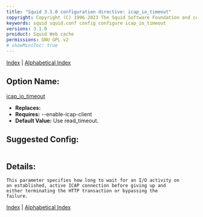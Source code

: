 ```yaml
---
title: "Squid 3.1.0 configuration directive: icap_io_timeout"
copyright: Copyright (C) 1996-2023 The Squid Software Foundation and contributors
keywords: squid squid.conf config configure icap_io_timeout
versions: 3.1.0
proiduct: Squid Web cache
permissions: GNU GPL v2
# showMiniToc: true
---
```

[Index](index#toc_icap_io_timeout) | [Alphabetical Index](index_all#toc_icap_io_timeout)

## Option Name:
[icap_io_timeout](#icap_io_timeout)
 * **Replaces:** 
 * **Requires:** --enable-icap-client
 * **Default Value:** Use read_timeout.


## Suggested Config:
```plaintext

```

## Details:

	This parameter specifies how long to wait for an I/O activity on
	an established, active ICAP connection before giving up and
	either terminating the HTTP transaction or bypassing the
	failure.



[Index](index#toc_icap_io_timeout) | [Alphabetical Index](index_all#toc_icap_io_timeout)


